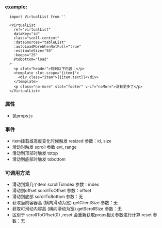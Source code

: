 ### example:

```
  import VirtualList from ''

  <VirtualList
    ref="virtualList"
    dataKey="id"
    class="scoll-content"
    :dataSources="tableList"
    :autoLoadMoreWhenNotFull="true"
    :estimateSize="50"
    :keeps="25"
    @tobottom="load"
  >
    <p slot="header">找到以下内容：</p>
    <template slot-scope="{item}">
      <div class="item">{{item.text}}</div>
    </template>
    <p class="no-more" slot="footer" v-if="noMore">没有更多了</p>
  </VirtualList>

```

### 属性
- 见props.js

### 事件

  * item挂载或高度变化时候触发
    resized 参数：id, size
  * 滑动时触发
    scroll 参数 evt, range
  * 滑动到顶部时触发
    totop
  * 滑动到底部时触发
    tobottom

### 可调用方法

  * 滑动到第几个item
    scrollToIndex 参数：index
  * 滑动到offset
    scrollToOffset 参数：offset
  * 滑动到底部
    scrollToBottom 参数：无
  * 获取当前容器高 (横向滑动为宽)
    getClientSize 参数：无
  * 获取可滑动内容高 (横向滑动为宽)
    getScrollSize 参数：无
  * 区别于 scrollToOffset(0) ,reset 会重新获取props相关参数进行计算
    reset 参数：无